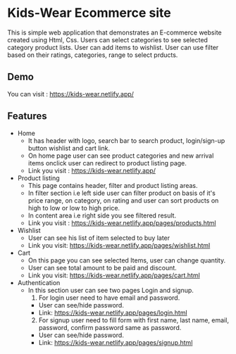 
# Kids-Wear Ecommerce site

This is simple web application that demonstrates an E-commerce website created using Html, Css. Users can select categories to see selected category product lists. User can add items to wishlist. User can use filter based on their ratings, categories, range to select prducts.


## Demo

You can visit : https://kids-wear.netlify.app/



## Features

- Home
    - It has header with logo, search bar to search product, login/sign-up button wishlist and cart link.
    - On home page user can see product categories and new arrival items onclick user can redirect to product listing page.
    - Link you visit : https://kids-wear.netlify.app/
- Product listing
    - This page contains header, filter and product listing areas.
    - In filter section i.e left side user can filter product on basis of it's price range, on category, on rating and user can sort products on high to low or low to high price.
    - In content area i.e right side you see filtered result.
    - Link you visit : https://kids-wear.netlify.app/pages/products.html
- Wishlist
    - User can see his list of item selected to buy later
    - Link you visit: https://kids-wear.netlify.app/pages/wishlist.html
- Cart
    - On this page you can see selected Items, user can change quantity.
    - User can see total amount to be paid and discount.
    - Link you visit: https://kids-wear.netlify.app/pages/cart.html
- Authentication
    - In this section user can see two pages Login and signup.
        1. For login user need to have email and password.
        - User can see/hide password.
        - Link: https://kids-wear.netlify.app/pages/login.html
        2. For signup user need to fill form with first name, last name, email, password, confirm password same as password.
        - User can see/hide password.
        - Link: https://kids-wear.netlify.app/pages/signup.html
 